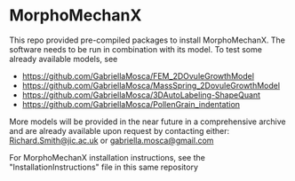 # MorphoMechanX

This repo provided pre-compiled packages to install MorphoMechanX. The software needs to be run in combination with its model.
To test some already available models, see 
- https://github.com/GabriellaMosca/FEM_2DOvuleGrowthModel
- https://github.com/GabriellaMosca/MassSpring_2DovuleGrowthModel
- https://github.com/GabriellaMosca/3DAutoLabeling-ShapeQuant
- https://github.com/GabriellaMosca/PollenGrain_indentation

More models will be provided in the near future in a comprehensive archive and are already available upon request by contacting either: 
Richard.Smith@jic.ac.uk or gabriella.mosca@gmail.com

For MorphoMechanX installation instructions, see the "InstallationInstructions" file in this same repository
